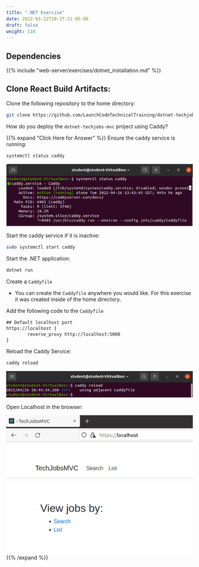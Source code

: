 ```yaml
---
title: ".NET Exercise"
date: 2022-03-22T10:37:21-05:00
draft: false
weight: 110
---
```


## Dependencies

{{% include "web-server/exercises/dotnet_installation.md" %}}

## Clone React Build Artifacts:

Clone the following repository to the home directory:

```bash
git clone https://github.com/LaunchCodeTechnicalTraining/dotnet-techjobs-mvc-artifacts
```

How do you deploy the `dotnet-techjobs-mvc` project using Caddy?

{{% expand "Click Here for Answer" %}}
Ensure the caddy service is running:

```bash
systemctl status caddy
```

![check caddy.service status](pictures/systemctl-status-caddy.png?classes=border)

Start the caddy service if it is inactive:

```bash
sudo systemctl start caddy
```

Start the .NET application:

```bash
dotnet run
```

Create a `Caddyfile`

 - You can create the `Caddyfile` anywhere you would like. For this exercise it was created inside of the home directory.

Add the following code to the `Caddyfile`

```caddy
## Default localhost port
https://localhost {
        reverse_proxy http://localhost:5000
}
```

Reload the Caddy Service:

```bash
caddy reload
```

![Reload Caddy Service](pictures/caddy-reload.png?classes=border)

Open Localhost in the browser:

![Open http://localhost in browser](pictures/dotnet-localhost.png?classes=border)
{{% /expand %}}
